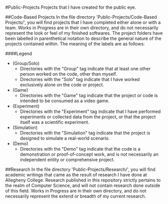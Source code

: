 #Public-Projects
Projects that I have created for the public eye. 

##Code-Based Projects
In the file directory 'Public-Projects/Code-Based Projects/', you will find projects that I have completed either alone or with a team. Works in Progress are in their own directory, and do not necessarily represent the look or feel of my finished softwares. The project folders have been labelled in parenthetical notation to describe the general nature of the projects contained within. The meaning of the labels are as follows:

####Legend
- (Group/Solo)
  - Directories with the "Group" tag indicate that at least one other person worked on the code, other than myself.
  - Directories with the "Solo" tag indicate that I have worked exclusively alone on the code or project.
- (Game)
  - Directories with the "Game" tag indicate that the project or code is intended to be consumed as a video game.
- (Experiment)
  - Directories with the "Experiment" tag indicate that I have performed experiments or collected data from the project, or that the project itself was a scientific experiment.
- (Simulation)
  - Directories with the "Simulation" tag indicate that the project is designed to simulate a real-world scenario. 
- (Demo)
  - Directories with the "Demo" tag indicate that the code is a demonstration or proof-of-concept work, and is not necessarily an independent entity or comprehensive project.
  
##Research
In the file directory 'Public-Projects/Research/', you will find academic writings that came as the result of research I have done at Allegheny College. Research published in this repository strictly pertains to the realm of Computer Science, and will not contain research done outside of this field. Works in Progress are in their own directory, and do not necessarily represent the extend or breadth of my current research. 

